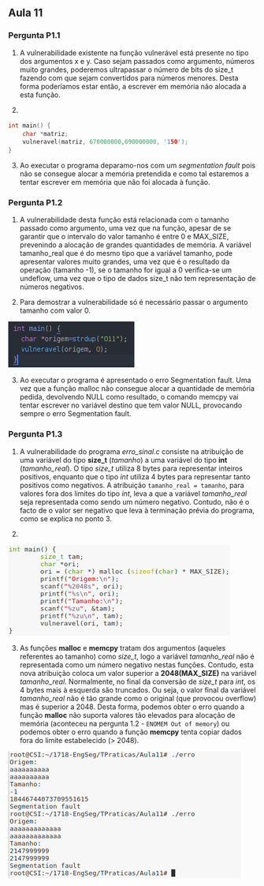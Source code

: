 ## Aula 11

### Pergunta P1.1

1. A vulnerabilidade existente na função vulnerável está presente no tipo dos argumentos x e y. Caso sejam passados como argumento, números muito grandes, poderemos ultrapassar o número de bits do size_t fazendo com que sejam convertidos para números menores. Desta forma poderíamos estar então, a escrever em memória não alocada a esta função.

2.
```C
int main() {
	char *matriz;
	vulneravel(matriz, 670000000,690000000, '150');
} 
```

3. Ao executar o programa deparamo-nos com um _segmentation fault_ pois não se consegue alocar a memória pretendida e como tal estaremos a tentar escrever em memória que não foi alocada à função.

### Pergunta P1.2


1. A vulnerabilidade desta função está relacionada com o tamanho passado como argumento, uma vez que na função, apesar de se garantir que o intervalo do valor tamanho é entre 0 e MAX_SIZE, prevenindo a alocação de grandes quantidades de memória. A variável tamanho_real que é do mesmo tipo que a variável tamanho, pode apresentar valores muito grandes, uma vez que é o resultado da operação (tamanho -1), se o tamanho for igual a 0 verifica-se um undeflow, uma vez que o tipo de dados size_t não tem representação de números negativos.
 
2. Para demostrar a vulnerabilidade só é necessário passar o argumento tamanho com valor 0.

![Figura 1](https://github.com/uminho-miei-engseg/1718-G6/blob/master/aula11/imagens/1-2.PNG "Figura 1")

3. Ao executar o programa é apresentado o erro Segmentation fault. Uma vez que a função malloc não consegue alocar a quantidade de memória pedida, devolvendo NULL como resultado, o comando memcpy vai tentar escrever no variável destino que tem valor NULL, provocando sempre o erro Segmentation fault.


### Pergunta P1.3

1. A vulnerabilidade do programa *erro_sinal.c* consiste na atribuição de uma variável do tipo **size_t** (*tamanho*) a uma variável do tipo **int** (*tamanho_real*). O tipo *size_t* utiliza 8 bytes para representar inteiros positivos, enquanto que o tipo *int* utiliza 4 bytes para representar tanto positivos como negativos. A atribuição ``` tamanho_real = tamanho ```, para valores fora dos limites do tipo *int*, leva a que a variável *tamanho_real* seja representada como sendo um número negativo. Contudo, não é o facto de o valor ser negativo que leva à terminação prévia do programa, como se explica no ponto 3.

2. 

![Figura 2](https://github.com/uminho-miei-engseg/1718-G6/blob/master/aula11/imagens/1-3-2.PNG "Figura 2")

3. As funções **malloc** e **memcpy** tratam dos argumentos (aqueles referentes ao tamanho) como *size_t*, logo a variável *tamanho_real* não é representada como um número negativo nestas funções. Contudo, esta nova atribuição coloca um valor superior a **2048(MAX_SIZE)** na variável *tamanho_real*. Normalmente, no final da conversão de *size_t* para *int*, os 4 bytes mais à esquerda são truncados. Ou seja, o valor final da variável *tamanho_real* não é tão grande como o original (que provocou overflow) mas é superior a 2048. Desta forma, podemos obter o erro quando a função **malloc** não suporta valores tão elevados para alocação de memória (aconteceu na pergunta 1.2 - ``` ENOMEM Out of memory ```) ou podemos obter o erro quando a função **memcpy** tenta copiar dados fora do limite estabelecido (> 2048).

![Figura 2](https://github.com/uminho-miei-engseg/1718-G6/blob/master/aula11/imagens/1-3-1.PNG "Figura 3")
